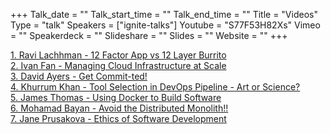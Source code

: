 +++
Talk_date = ""
Talk_start_time = ""
Talk_end_time = ""
Title = "Videos"
Type = "talk"
Speakers = ["ignite-talks"]
Youtube = "S77F53H82Xs"
Vimeo = ""
Speakerdeck = ""
Slideshare = ""
Slides = ""
Website = ""
+++

<a href="https://www.devopsdays.org/events/2018-dallas/program/ravi-lachhman">1. Ravi Lachhman - 12 Factor App vs 12 Layer Burrito</a><br>
<a href="https://www.devopsdays.org/events/2018-dallas/program/ivan-fan">2. Ivan Fan - Managing Cloud Infrastructure at Scale</a><br>
<a href="https://www.devopsdays.org/events/2018-dallas/program/david-ayers">3. David Ayers - Get Commit-ted!</a><br>
<a href="https://www.devopsdays.org/events/2018-dallas/program/khurrum-khan">4. Khurrum Khan - Tool Selection in DevOps Pipeline - Art or Science?</a><br>
<a href="https://www.devopsdays.org/events/2018-dallas/program/james-thomas">5. James Thomas - Using Docker to Build Software</a><br>
<a href="https://www.devopsdays.org/events/2018-dallas/program/mohamad-banyan">6. Mohamad Bayan - Avoid the Distributed Monolith!!</a><br>
<a href="https://www.devopsdays.org/events/2018-dallas/program/jane-prusakova">7. Jane Prusakova - Ethics of Software Development</a><br>